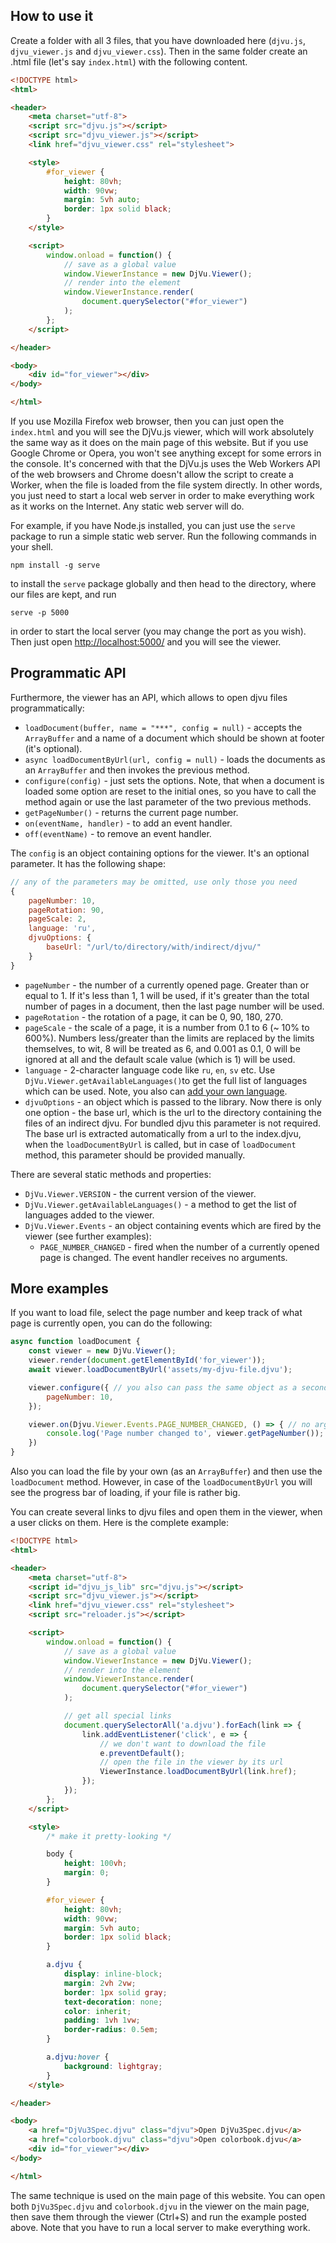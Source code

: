 ## How to use it

Create a folder with all 3 files, that you have downloaded here (`djvu.js`, `djvu_viewer.js` and `djvu_viewer.css`). Then in the same folder create an .html file (let's say `index.html`) with the following content.

```html
<!DOCTYPE html>
<html>

<header>
    <meta charset="utf-8">
    <script src="djvu.js"></script>
    <script src="djvu_viewer.js"></script>
    <link href="djvu_viewer.css" rel="stylesheet">

    <style>
        #for_viewer {
            height: 80vh;
            width: 90vw;
            margin: 5vh auto;
            border: 1px solid black;
        }
    </style>

    <script>
        window.onload = function() {
            // save as a global value
            window.ViewerInstance = new DjVu.Viewer();
            // render into the element
            window.ViewerInstance.render(
                document.querySelector("#for_viewer")
            );
        };
    </script>

</header>

<body>
    <div id="for_viewer"></div>
</body>

</html>

```

If you use Mozilla Firefox web browser, then you can just open the `index.html` and you will see the DjVu.js viewer, which will work absolutely the same way
as it does on the main page of this website. But if you use Google Chrome or Opera, you won't see anything except for some errors in the console. It's concerned with that the 
DjVu.js uses the Web Workers API of the web browsers and Chrome doesn't allow the script to create a Worker, when the file is loaded from the file system directly. In other words, you just need
to start a local web server in order to make everything work as it works on the Internet. Any static web server will do. 

For example, if you have Node.js installed, you can just use the `serve` package to run a simple static web server. Run the following commands in your shell. 

```
npm install -g serve
```

to install the `serve` package globally and then head to the directory, where our files are kept, and run

```
serve -p 5000
```

in order to start the local server (you may change the port as you wish). Then just open [http://localhost:5000/](http://localhost:5000/) and you will see the viewer.

## Programmatic API

Furthermore, the viewer has an API, which allows to open djvu files programmatically:

- `loadDocument(buffer, name = "***", config = null)` - accepts the `ArrayBuffer` and a name of a document which should be shown at footer (it's optional).
- `async loadDocumentByUrl(url, config = null)` - loads the documents as an `ArrayBuffer` and then invokes the previous method.
- `configure(config)` - just sets the options. Note, that when a document is loaded some option are reset to the initial ones, so you have to call the method again or use the last parameter of the two previous methods.
- `getPageNumber()` - returns the current page number.
- `on(eventName, handler)` - to add an event handler.
- `off(eventName)` - to remove an event handler.

The `config` is an object containing options for the viewer. It's an optional parameter. It has the following shape:
```js
// any of the parameters may be omitted, use only those you need
{
    pageNumber: 10,
    pageRotation: 90,
    pageScale: 2,
    language: 'ru',
    djvuOptions: {
        baseUrl: "/url/to/directory/with/indirect/djvu/"
    }
}

```
- `pageNumber` - the number of a currently opened page. Greater than or equal to 1. If it's less than 1, 1 will be used, if it's greater than the 
  total number of pages in a document, then the last page number will be used.
- `pageRotation` - the rotation of a page, it can be 0, 90, 180, 270.
- `pageScale` - the scale of a page, it is a number from 0.1 to 6 (~ 10% to 600%). Numbers less/greater than the limits are replaced by the limits themselves, to wit, 8 will be treated as 6, and 0.001 as 0.1, 0 will be ignored at all and the default scale value (which is 1) will be used.  
- `language` - 2-character language code like `ru`, `en`, `sv` etc.
Use `DjVu.Viewer.getAvailableLanguages()`to get the full list of languages which can be used.
Note, you also can [add your own language](https://github.com/RussCoder/djvujs/blob/master/TRANSLATION.md).
- `djvuOptions` - an object which is passed to the library. Now there is only one option - the base url, which is the url to the directory containing the files of an indirect djvu. For bundled djvu this parameter is not required. The base url is extracted automatically from a url to the index.djvu, when the `loadDocumentByUrl` is called, but in case of `loadDocument` method, this parameter should be provided manually.

There are several static methods and properties:

- `DjVu.Viewer.VERSION` - the current version of the viewer.
- `DjVu.Viewer.getAvailableLanguages()` - a method to get the list of languages added to the viewer.
- `DjVu.Viewer.Events` - an object containing events which are fired by the viewer (see further examples):
  - `PAGE_NUMBER_CHANGED` - fired when the number of a currently opened page is changed. The event handler receives no arguments.

## More examples

If you want to load file, select the page number and keep track of what page is currently open, you can do the following:

```js
async function loadDocument {
    const viewer = new DjVu.Viewer();
    viewer.render(document.getElementById('for_viewer'));
    await viewer.loadDocumentByUrl('assets/my-djvu-file.djvu');

    viewer.configure({ // you also can pass the same object as a second parameter to .loadDocumentByUrl()
        pageNumber: 10,
    });

    viewer.on(Djvu.Viewer.Events.PAGE_NUMBER_CHANGED, () => { // no args are passed here
        console.log('Page number changed to', viewer.getPageNumber());
    })
}
```

Also you can load the file by your own (as an `ArrayBuffer`) and then use the `loadDocument` method. However, in case of the `loadDocumentByUrl` you will see the progress bar of loading, if your file is rather big.

You can create several links to djvu files and open them in the viewer, when a user clicks on them. Here is the complete example:

```html
<!DOCTYPE html>
<html>

<header>
    <meta charset="utf-8">
    <script id="djvu_js_lib" src="djvu.js"></script>
    <script src="djvu_viewer.js"></script>
    <link href="djvu_viewer.css" rel="stylesheet">
    <script src="reloader.js"></script>

    <script>
        window.onload = function() {
            // save as a global value
            window.ViewerInstance = new DjVu.Viewer();
            // render into the element
            window.ViewerInstance.render(
                document.querySelector("#for_viewer")
            );

            // get all special links
            document.querySelectorAll('a.djvu').forEach(link => {
                link.addEventListener('click', e => {
                    // we don't want to download the file
                    e.preventDefault();
                    // open the file in the viewer by its url
                    ViewerInstance.loadDocumentByUrl(link.href);
                });
            });
        };
    </script>

    <style>
        /* make it pretty-looking */

        body {
            height: 100vh;
            margin: 0;
        }

        #for_viewer {
            height: 80vh;
            width: 90vw;
            margin: 5vh auto;
            border: 1px solid black;
        }

        a.djvu {
            display: inline-block;
            margin: 2vh 2vw;
            border: 1px solid gray;
            text-decoration: none;
            color: inherit;
            padding: 1vh 1vw;
            border-radius: 0.5em;
        }

        a.djvu:hover {
            background: lightgray;
        }
    </style>

</header>

<body>
    <a href="DjVu3Spec.djvu" class="djvu">Open DjVu3Spec.djvu</a>
    <a href="colorbook.djvu" class="djvu">Open colorbook.djvu</a>
    <div id="for_viewer"></div>
</body>

</html>
```

The same technique is used on the main page of this website. You can open both `DjVu3Spec.djvu` and `colorbook.djvu` in the viewer on the main page, then save them through the viewer (Ctrl+S) and run the example posted above. Note that you have to run a local server to make everything work. 
